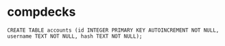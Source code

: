 # compdecks
`CREATE TABLE accounts (id INTEGER PRIMARY KEY AUTOINCREMENT NOT NULL, username TEXT NOT NULL, hash TEXT NOT NULL);`